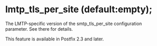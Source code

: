 # lmtp_tls_per_site (default:empty); 

 The LMTP-specific version of the smtp_tls_per_site configuration
parameter.  See there for details. 

 This feature is available in Postfix 2.3 and later. 


